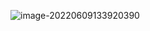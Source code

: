![image-20220609133920390](https://kiwi4814-1256211473.cos.ap-nanjing.myqcloud.com//img202206091339132.png)